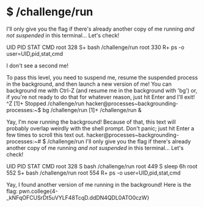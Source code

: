 # $ /challenge/run
I'll only give you the flag if there's already another copy of me running *and 
not suspended* in this terminal... Let's check!

UID          PID STAT CMD
root         328 S+   bash /challenge/run
root         330 R+   ps -o user=UID,pid,stat,cmd

I don't see a second me!

To pass this level, you need to suspend me, resume the suspended process in the 
background, and then launch a new version of me! You can background me with 
Ctrl-Z (and resume me in the background with 'bg') or, if you're not ready to 
do that for whatever reason, just hit Enter and I'll exit!
^Z
[1]+  Stopped                 /challenge/run
hacker@processes~backgrounding-processes:~$ bg /challenge/run
[1]+ /challenge/run &



Yay, I'm now running the background! Because of that, this text will probably 
overlap weirdly with the shell prompt. Don't panic; just hit Enter a few times 
to scroll this text out.
hacker@processes~backgrounding-processes:~# $ /challenge/run
I'll only give you the flag if there's already another copy of me running *and 
not suspended* in this terminal... Let's check!

UID          PID STAT CMD
root         328 S    bash /challenge/run
root         449 S    sleep 6h
root         552 S+   bash /challenge/run
root         554 R+   ps -o user=UID,pid,stat,cmd

Yay, I found another version of me running in the background! Here is the flag:
pwn.college{4-_kNFqOFCUSrDt5uVYLF48TcqD.ddDN4QDL0ATO0czW}

